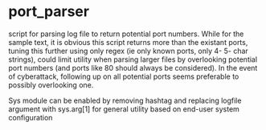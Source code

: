 # port_parser
script for parsing log file to return potential port numbers.  While for the sample text, it is obvious this script returns more than the existant ports, tuning this further using only regex (ie only known ports, only 4- 5- char strings), could limit utility when parsing larger files by overlooking potential port numbers (and ports like 80 should always be considered).   In the event of cyberattack, following up on all potential ports seems preferable to possibly overlooking one.

Sys module can be enabled by removing hashtag and replacing logfile argument with sys.arg[1] for general utility based on end-user system configuration
